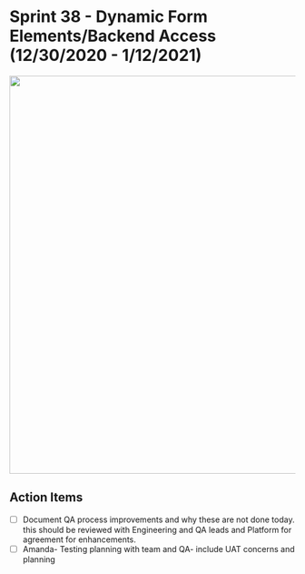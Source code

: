 
# Sprint 38 - Dynamic Form Elements/Backend Access (12/30/2020 - 1/12/2021)

<img src="https://lh4.googleusercontent.com/7tQYkO8PnbXOxpk8k26avuckbZ9MhHoTO3d6E4qyhCvoiVEeUAbC7CRE-SnTzVasYJlvYkKCj7fMlqrBfjd7FamQoK5k1JO0PYhlPNdePXLlo7fblyW84iSua0JKgZQ8TyzKDSir" width="700">

## Action Items

 - [ ] Document QA process improvements and why these are not done today. this should be reviewed with Engineering and QA leads and Platform for agreement for enhancements.
 - [ ] Amanda- Testing planning with team and QA- include UAT concerns and planning
